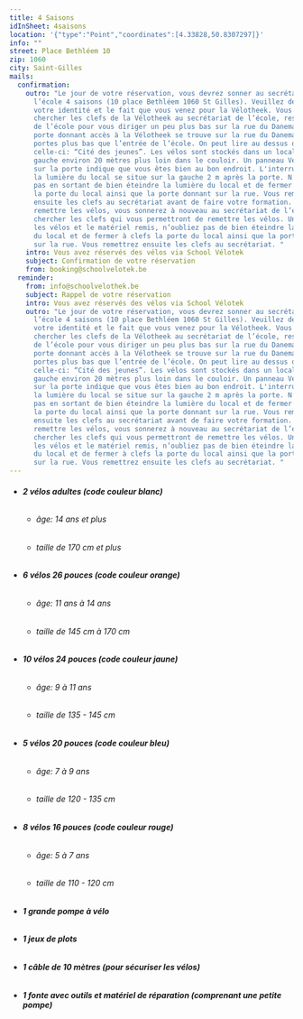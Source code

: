 ```yaml
---
title: 4 Saisons
idInSheet: 4saisons
location: '{"type":"Point","coordinates":[4.33828,50.8307297]}'
info: ""
street: Place Bethléem 10
zip: 1060
city: Saint-Gilles
mails:
  confirmation:
    outro: "Le jour de votre réservation, vous devrez sonner au secrétariat de
      l’école 4 saisons (10 place Bethléem 1060 St Gilles). Veuillez décliner
      votre identité et le fait que vous venez pour la Vélotheek. Vous irez
      chercher les clefs de la Vélotheek au secrétariat de l’école, ressortirez
      de l’école pour vous diriger un peu plus bas sur la rue du Danemark. La
      porte donnant accès à la Vélotheek se trouve sur la rue du Danemark deux
      portes plus bas que l’entrée de l’école. On peut lire au dessus de
      celle-ci: “Cité des jeunes”. Les vélos sont stockés dans un local sur la
      gauche environ 20 mètres plus loin dans le couloir. Un panneau Vélotheek
      sur la porte indique que vous êtes bien au bon endroit. L'interrupteur de
      la lumière du local se situe sur la gauche 2 m après la porte. N’oubliez
      pas en sortant de bien éteindre la lumière du local et de fermer à clefs
      la porte du local ainsi que la porte donnant sur la rue. Vous remettrez
      ensuite les clefs au secrétariat avant de faire votre formation. Pour
      remettre les vélos, vous sonnerez à nouveau au secrétariat de l’école pour
      chercher les clefs qui vous permettront de remettre les vélos. Une fois
      les vélos et le matériel remis, n’oubliez pas de bien éteindre la lumière
      du local et de fermer à clefs la porte du local ainsi que la porte donnant
      sur la rue. Vous remettrez ensuite les clefs au secrétariat. "
    intro: Vous avez réservés des vélos via School Vélotek
    subject: Confirmation de votre réservation
    from: booking@schoolvelotek.be
  reminder:
    from: info@schoolvelothek.be
    subject: Rappel de votre réservation
    intro: Vous avez réservés des vélos via School Vélotek
    outro: "Le jour de votre réservation, vous devrez sonner au secrétariat de
      l’école 4 saisons (10 place Bethléem 1060 St Gilles). Veuillez décliner
      votre identité et le fait que vous venez pour la Vélotheek. Vous irez
      chercher les clefs de la Vélotheek au secrétariat de l’école, ressortirez
      de l’école pour vous diriger un peu plus bas sur la rue du Danemark. La
      porte donnant accès à la Vélotheek se trouve sur la rue du Danemark deux
      portes plus bas que l’entrée de l’école. On peut lire au dessus de
      celle-ci: “Cité des jeunes”. Les vélos sont stockés dans un local sur la
      gauche environ 20 mètres plus loin dans le couloir. Un panneau Vélotheek
      sur la porte indique que vous êtes bien au bon endroit. L'interrupteur de
      la lumière du local se situe sur la gauche 2 m après la porte. N’oubliez
      pas en sortant de bien éteindre la lumière du local et de fermer à clefs
      la porte du local ainsi que la porte donnant sur la rue. Vous remettrez
      ensuite les clefs au secrétariat avant de faire votre formation. Pour
      remettre les vélos, vous sonnerez à nouveau au secrétariat de l’école pour
      chercher les clefs qui vous permettront de remettre les vélos. Une fois
      les vélos et le matériel remis, n’oubliez pas de bien éteindre la lumière
      du local et de fermer à clefs la porte du local ainsi que la porte donnant
      sur la rue. Vous remettrez ensuite les clefs au secrétariat. "
---
```

* ###### **2 vélos adultes (code couleur blanc)**

  * ###### âge: 14 ans et plus
  * ###### taille de 170 cm et plus
* ###### **6 vélos 26 pouces (code couleur orange)**

  * ###### âge: 11 ans à 14 ans
  * ###### taille de 145 cm à 170 cm
* ###### **10 vélos 24 pouces (code couleur jaune)**

  * ###### âge: 9 à 11 ans
  * ###### taille de 135 - 145 cm
* ###### **5 vélos 20 pouces (code couleur bleu)**

  * ###### âge: 7 à 9 ans
  * ###### taille de 120 - 135 cm
* ###### **8 vélos 16 pouces (code couleur rouge)**

  * ###### âge: 5 à 7 ans
  * ###### taille de 110 - 120 cm
* ###### **1 grande pompe à vélo**
* ###### **1 jeux de plots**
* ###### **1 câble de 10 mètres (pour sécuriser les vélos)**
* ###### **1 fonte avec outils et matériel de réparation (comprenant une petite pompe)**